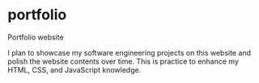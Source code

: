 # portfolio
Portfolio website

I plan to showcase my software engineering projects on this website and polish the website contents over time. This is practice to enhance my HTML, CSS, and JavaScript knowledge.
